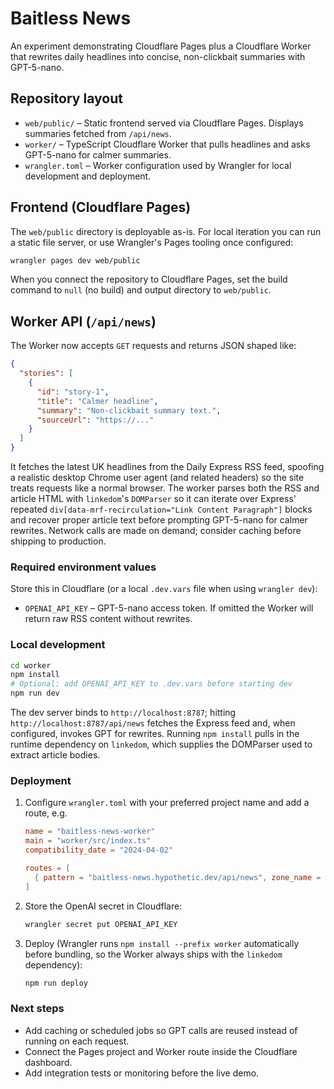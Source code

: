 # Baitless News

An experiment demonstrating Cloudflare Pages plus a Cloudflare Worker that rewrites daily headlines into concise, non-clickbait summaries with GPT-5-nano.

## Repository layout

- `web/public/` – Static frontend served via Cloudflare Pages. Displays summaries fetched from `/api/news`.
- `worker/` – TypeScript Cloudflare Worker that pulls headlines and asks GPT-5-nano for calmer summaries.
- `wrangler.toml` – Worker configuration used by Wrangler for local development and deployment.

## Frontend (Cloudflare Pages)

The `web/public` directory is deployable as-is. For local iteration you can run a static file server, or use Wrangler's Pages tooling once configured:

```bash
wrangler pages dev web/public
```

When you connect the repository to Cloudflare Pages, set the build command to `null` (no build) and output directory to `web/public`.

## Worker API (`/api/news`)

The Worker now accepts `GET` requests and returns JSON shaped like:

```json
{
  "stories": [
    {
      "id": "story-1",
      "title": "Calmer headline",
      "summary": "Non-clickbait summary text.",
      "sourceUrl": "https://..."
    }
  ]
}
```

It fetches the latest UK headlines from the Daily Express RSS feed, spoofing a realistic desktop Chrome user agent (and related headers) so the site treats requests like a normal browser. The worker parses both the RSS and article HTML with `linkedom`'s `DOMParser` so it can iterate over Express' repeated `div[data-mrf-recirculation="Link Content Paragraph"]` blocks and recover proper article text before prompting GPT-5-nano for calmer rewrites. Network calls are made on demand; consider caching before shipping to production.

### Required environment values

Store this in Cloudflare (or a local `.dev.vars` file when using `wrangler dev`):

- `OPENAI_API_KEY` – GPT-5-nano access token. If omitted the Worker will return raw RSS content without rewrites.

### Local development

```bash
cd worker
npm install
# Optional: add OPENAI_API_KEY to .dev.vars before starting dev
npm run dev
```

The dev server binds to `http://localhost:8787`; hitting `http://localhost:8787/api/news` fetches the Express feed and, when configured, invokes GPT for rewrites. Running `npm install` pulls in the runtime dependency on `linkedom`, which supplies the DOMParser used to extract article bodies.

### Deployment

1. Configure `wrangler.toml` with your preferred project name and add a route, e.g.

   ```toml
   name = "baitless-news-worker"
   main = "worker/src/index.ts"
   compatibility_date = "2024-04-02"

   routes = [
     { pattern = "baitless-news.hypothetic.dev/api/news", zone_name = "hypothetic.dev" }
   ]
   ```

2. Store the OpenAI secret in Cloudflare:

   ```bash
   wrangler secret put OPENAI_API_KEY
   ```

3. Deploy (Wrangler runs `npm install --prefix worker` automatically before bundling, so the Worker always ships with the `linkedom` dependency):

   ```bash
   npm run deploy
   ```

### Next steps

- Add caching or scheduled jobs so GPT calls are reused instead of running on each request.
- Connect the Pages project and Worker route inside the Cloudflare dashboard.
- Add integration tests or monitoring before the live demo.
